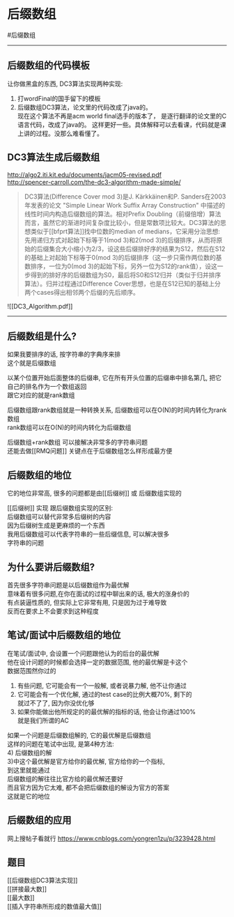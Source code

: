 # 后缀数组

#后缀数组

---

## 后缀数组的代码模板
让你做黑盒的东西, DC3算法实现两种实现:    
1)  打wordFinal的国手留下的模板   
2) 后缀数组DC3算法，论文里的代码改成了java的。   
    现在这个算法不再是acm world final选手的版本了，
    是逐行翻译的论文里的C语言代码，改成了java的。
    这样更好一些。具体解释可以去看课，代码就是课上讲的过程。没那么难看懂了。


## DC3算法生成后缀数组
http://algo2.iti.kit.edu/documents/jacm05-revised.pdf   
http://spencer-carroll.com/the-dc3-algorithm-made-simple/   

>DC3算法(Difference Cover mod 3)是J. Kärkkäinen和P. Sanders在2003年发表的论文 "Simple Linear Work Suffix Array Construction" 中描述的线性时间内构造后缀数组的算法。相对Prefix Doubling（前缀倍增）算法而言，虽然它的渐进时间复杂度比较小，但是常数项比较大。DC3算法的思想类似于[[bfprt算法]]找中位数的median of medians，它采用分治思想: 先用递归方式对起始下标等于1(mod 3)和2(mod 3)的后缀排序，从而将原始的后缀集合大小缩小为2/3，设这些后缀排好序的结果为S12，然后在S12的基础上对起始下标等于0(mod 3)的后缀排序（这一步只需作两位数的基数排序，一位为0(mod 3)的起始下标，另外一位为S12的rank值），设这一步得到的排好序的后缀数组为S0，最后将S0和S12归并（类似于归并排序算法）。归并过程通过Difference Cover思想，也是在S12已知的基础上分两个cases得出相邻两个后缀的先后顺序。

![[DC3_Algorithm.pdf]]

---

## 后缀数组是什么?
如果我要排序的话, 按字符串的字典序来排  
这个就是后缀数组  
  
以某个位置开始后面整体的后缀串, 它在所有开头位置的后缀串中排名第几, 把它自己的排名作为一个数组返回  
跟它对应的就是rank数组  
  
后缀数组跟rank数组就是一种转换关系, 后缀数组可以在O(N)的时间内转化为rank数组  
rank数组可以在O(N)的时间内转化为后缀数组

后缀数组+rank数组 可以接解决非常多的字符串问题  
还能去做[[RMQ问题]]
关键点在于后缀数组怎么样形成最方便

## 后缀数组的地位
它的地位非常高, 很多的问题都是由[[后缀树]] 或 后缀数组实现的  

[[后缀树]]  实现 跟后缀数组实现的区别:    
后缀数组可以替代非常多后缀树的内容  
因为后缀树生成是更麻烦的一个东西  
我用后缀数组可以代表字符串的一些后缀信息, 可以解决很多  
字符串的问题

## 为什么要讲后缀数组?  
首先很多字符串问题是以后缀数组作为最优解  
意味着有很多问题,在你在面试的过程中聊出来的话, 极大的涨身价的  
有点装逼性质的, 但实际上它非常有用, 只是因为过于难导致  
反而在要求上不会要求到这种程度


## 笔试/面试中后缀数组的地位
在笔试/面试中, 会设置一个问题跟他认为的后台的最优解  
他在设计问题的时候都会选择一定的数据范围, 他的最优解是卡这个  
数据范围然你过的  
1) 有些问题, 它可能会有一个一般解, 或者说暴力解, 他不让你通过  
2) 它可能会有一个优化解, 通过的test case的比例大概70%, 剩下的  
 就过不了了, 因为你没优化够  
3) 如果你能做出他所规定的的最优解的指标的话, 他会让你通过100%  
 就是我们所谓的AC  
  
  
如果一个问题是后缀数组解的, 它的最优解是后缀数组  
这样的问题在笔试中出现, 是第4种方法:  
4) 后缀数组的解  
 3)中这个最优解是官方给你的最优解, 官方给你的一个指标,   
 到这里就能通过  
 后缀数组的解往往比官方给的最优解还要好  
 而且官方因为它太难, 都不会把后缀数组的解设为官方的答案  
这就是它的地位



## 后缀数组的应用
网上搜帖子看就行
https://www.cnblogs.com/yongren1zu/p/3239428.html


## 题目
[[后缀数组DC3算法实现]]     
[[拼接最大数]]     
[[最大数]]     
[[插入字符串所形成的数值最大值]]     



